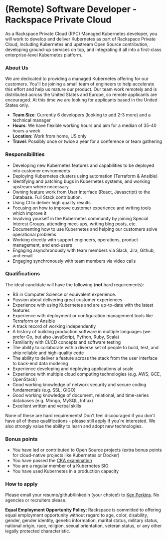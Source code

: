 # (Remote) Software Developer - Rackspace Private Cloud

As a Rackspace Private Cloud (RPC) Managed Kubernetes developer, you will work to develop and deliver Kubernetes as part of Rackspace Private Cloud, including Kubernetes and upstream Open Source contribution, developing ground-up services on top, and integrating it all into a first-class enterprise-level Kubernetes platform.

### About Us

We are dedicated to providing a managed Kubernetes offering for our customers. You'll be joining a small team of engineers to help accelerate this effort and help us mature our product. Our team work remotely and is distributed across the United States and Europe, so remote applicants are encouraged. At this time we are looking for applicants based in the United States only.

- **Team Size**: Currently 6 developers (looking to add 2-3 more) and a technical manager
- **Hours**: We have flexible working hours and aim for a median of 35-40 hours a week
- **Location**: Work from home, US only
- **Travel**: Possibly once or twice a year for a conference or team gathering

### Responsibilities

- Developing new Kubernetes features and capabilities to be deployed into customer environments
- Deploying Kubernetes clusters using automation (Terraform & Ansible)
- Identifying and patching bugs in Kubernetes systems, and working upstream where necessary
- Owning feature work from User Interface (React, Javascript) to the Database. Full Stack contribution.
- Using CI to deliver high quality results
- Focusing on how to improve customer experience and writing tools which improve it
- Involving yourself in the Kubernetes community by joining Special Interest Groups, attending meet-ups, writing blog posts, etc.
- Documenting how to use Kubernetes and helping our customers solve operational problems
- Working directly with support engineers, operations, product management, and end-users
- Engaging asynchronously with team members via Slack, Jira, Github, and email
- Engaging synchronously with team members via video calls

### Qualifications

The ideal candidate will have the following (**not** hard requirements):

- BS in Computer Science or equivalent experience.
- Passion about delivering great customer experiences
- Experience with using Kubernetes and are up-to-date with the latest features
- Experience with deployment or configuration management tools like Terraform or Ansible
- A track record of working independently
- A history of building production software in multiple languages (we prefer Go, but also JavaScript, Python, Ruby, Scala)
- Familiarity with CI/CD concepts and software testing
- The ability to collaborate with a diverse set of people to build, test, and ship reliable and high-quality code
- The ability to deliver a feature across the stack from the user interface to back-end data modeling
- Experience developing and deploying applications at scale
- Experience with multiple cloud computing technologies (e.g. AWS, GCE, OpenStack)
- Good working knowledge of network security and secure coding fundamentals (e.g. SSL, GIGO)
- Good working knowledge of document, relational, and time-series databases (e.g. Mongo, MySQL, Influx)
- Excellent written and verbal skills

None of these are hard requirements! Don't feel discouraged if you don't have all of these qualifications - please still apply if you're interested. We also strongly value the ability to learn and adopt new technologies.

### Bonus points

- You have led or contributed to Open Source projects (extra bonus points for cloud-native projects like Kubernetes or Docker)
- You have passed the [CKA examination](https://www.cncf.io/certification/expert/)
- You are a regular member of a Kubernetes SIG
- You have used Kubernetes in a production capacity

### How to apply

Please email your resume/github/linkedin (your choice!) to [Ken Perkins](mailto:ken.perkins@rackspace.com). No agencies or recruiters please.

**Equal Employment Opportunity Policy**: Rackspace is committed to offering equal employment opportunity without regard to age, color, disability, gender, gender identity, genetic information, marital status, military status, national origin, race, religion, sexual orientation, veteran status, or any other legally protected characteristic.
